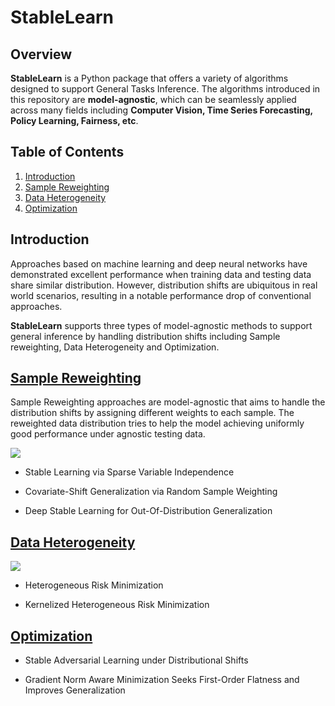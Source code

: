 # StableLearn

## Overview
**StableLearn** is a Python package that offers a variety of algorithms designed to support General Tasks Inference. The algorithms introduced in this repository are **model-agnostic**, which can be seamlessly applied across many fields including **Computer Vision, Time Series Forecasting, Policy Learning, Fairness, etc**.

## Table of Contents
1. [Introduction](#introduction)
2. [Sample Reweighting](#1-sample-reweighting)
3. [Data Heterogeneity](#2-data-heterogeneity)
4. [Optimization](#3-optimization)

## Introduction
Approaches based on machine learning and deep neural networks have demonstrated excellent performance when training data and testing data share similar distribution. However, distribution shifts are ubiquitous in real world scenarios, resulting in a notable performance drop of conventional approaches. 

**StableLearn** supports three types of model-agnostic methods to support general inference by handling distribution shifts including Sample reweighting, Data Heterogeneity and Optimization. 


## [Sample Reweighting](./Sample%20Reweighting/)

Sample Reweighting approaches are model-agnostic that aims to handle the distribution shifts by assigning different weights to each sample. The reweighted data distribution tries to help the model achieving uniformly good performance under agnostic testing data.

<img src="https://github.com/StableLearn/StableLearn/Image/StableNet.png">

- Stable Learning via Sparse Variable Independence

- Covariate-Shift Generalization via Random Sample Weighting

- Deep Stable Learning for Out-Of-Distribution Generalization

## [Data Heterogeneity](./Data%20Heterogeneity/)
<img src="https://github.com/StableLearn/StableLearn/Image/predictiveHeter.png">

- Heterogeneous Risk Minimization

- Kernelized Heterogeneous Risk Minimization 

## [Optimization](./Optimization/)


- Stable Adversarial Learning under Distributional Shifts

- Gradient Norm Aware Minimization Seeks First-Order Flatness and Improves Generalization




